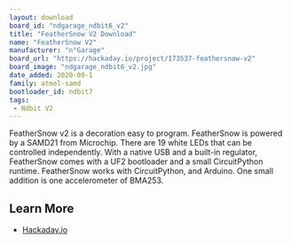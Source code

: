 ```yaml
---
layout: download
board_id: "ndgarage_ndbit6_v2"
title: "FeatherSnow V2 Download"
name: "FeatherSnow V2"
manufacturer: "n°Garage"
board_url: "https://hackaday.io/project/173537-feathersnow-v2"
board_image: "ndgarage_ndbit6_v2.jpg"
date_added: 2020-09-1
family: atmel-samd
bootloader_id: ndbit7
tags:
 - Ndbit V2
---
```


FeatherSnow v2 is a decoration easy to program. FeatherSnow is powered by a SAMD21 from Microchip. There are 19 white LEDs that can be controlled independently. With a native USB and a built-in regulator, FeatherSnow comes with a UF2 bootloader and a small CircuitPython runtime. FeatherSnow works with CircuitPython, and Arduino. One small addition is one accelerometer of BMA253.

## Learn More

* [Hackaday.io](https://hackaday.io/project/173537-feathersnow-v2)
